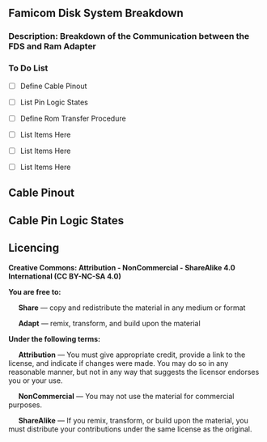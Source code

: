 ## Famicom Disk System Breakdown
### **Description**: Breakdown of the Communication between the FDS and Ram Adapter <img alt="" align="right" src="https://img.shields.io/badge/Status-Research%20Phase-informational?style=flat&logoColor=white&color=73398D" />


### To Do List
- [ ] Define Cable Pinout
- [ ] List Pin Logic States
- [ ] Define Rom Transfer Procedure

- [ ] List Items Here
- [ ] List Items Here
- [ ] List Items Here

## Cable Pinout

## Cable Pin Logic States





<!-- Licencing Always at the Bottom -->
## Licencing <img alt="" align="right" src="https://img.shields.io/badge/Licence-CC--BY--NC--SA--4.0-informational?style=flat&logo=Creative%20Commons&logoColor=white&color=EF9421" />

**Creative Commons: Attribution - NonCommercial - ShareAlike 4.0 International (CC BY-NC-SA 4.0)**


**You are free to:**

&nbsp;&nbsp;&nbsp;&nbsp; **Share** — copy and redistribute the material in any medium or format

&nbsp;&nbsp;&nbsp;&nbsp; **Adapt** — remix, transform, and build upon the material 


**Under the following terms:**

&nbsp;&nbsp;&nbsp;&nbsp; **Attribution** — You must give appropriate credit, provide a link to the license, and indicate if changes were made. You may do so in any reasonable manner, but not in any way that suggests the licensor endorses you or your use.

&nbsp;&nbsp;&nbsp;&nbsp; **NonCommercial** — You may not use the material for commercial purposes.

&nbsp;&nbsp;&nbsp;&nbsp; **ShareAlike** — If you remix, transform, or build upon the material, you must distribute your contributions under the same license as the original.
